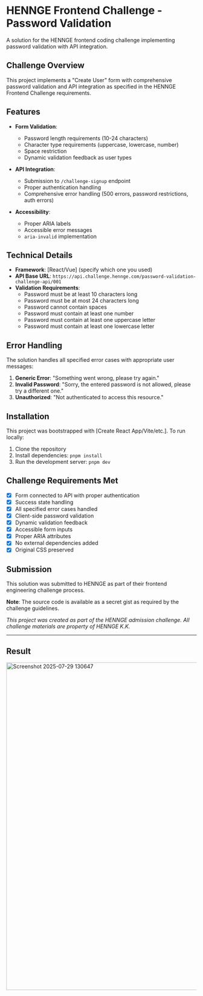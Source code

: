  # HENNGE Frontend Challenge - Password Validation

A solution for the HENNGE frontend coding challenge implementing password validation with API integration.

## Challenge Overview

This project implements a "Create User" form with comprehensive password validation and API integration as specified in the HENNGE Frontend Challenge requirements.

## Features

- **Form Validation**:
  - Password length requirements (10-24 characters)
  - Character type requirements (uppercase, lowercase, number)
  - Space restriction
  - Dynamic validation feedback as user types

- **API Integration**:
  - Submission to `/challenge-signup` endpoint
  - Proper authentication handling
  - Comprehensive error handling (500 errors, password restrictions, auth errors)

- **Accessibility**:
  - Proper ARIA labels
  - Accessible error messages
  - `aria-invalid` implementation

## Technical Details

- **Framework**: [React/Vue] (specify which one you used)
- **API Base URL**: `https://api.challenge.hennge.com/password-validation-challenge-api/001`
- **Validation Requirements**:
  - Password must be at least 10 characters long
  - Password must be at most 24 characters long
  - Password cannot contain spaces
  - Password must contain at least one number
  - Password must contain at least one uppercase letter
  - Password must contain at least one lowercase letter

## Error Handling

The solution handles all specified error cases with appropriate user messages:

1. **Generic Error**: "Something went wrong, please try again."
2. **Invalid Password**: "Sorry, the entered password is not allowed, please try a different one."
3. **Unauthorized**: "Not authenticated to access this resource."

## Installation

This project was bootstrapped with [Create React App/Vite/etc.]. To run locally:

1. Clone the repository
2. Install dependencies: `pnpm install`
3. Run the development server: `pnpm dev`

## Challenge Requirements Met

- [x] Form connected to API with proper authentication
- [x] Success state handling
- [x] All specified error cases handled
- [x] Client-side password validation
- [x] Dynamic validation feedback
- [x] Accessible form inputs
- [x] Proper ARIA attributes
- [x] No external dependencies added
- [x] Original CSS preserved

## Submission

This solution was submitted to HENNGE as part of their frontend engineering challenge process.

**Note**: The source code is available as a secret gist as required by the challenge guidelines.

*This project was created as part of the HENNGE admission challenge. All challenge materials are property of HENNGE K.K.*

---
## Result

<img width="1919" height="868" alt="Screenshot 2025-07-29 130647" src="https://github.com/user-attachments/assets/09d95681-3457-40cb-a3e0-5d5c54d3eb58" />



